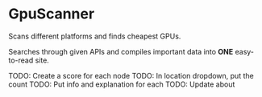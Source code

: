 # GpuScanner
Scans different platforms and finds cheapest GPUs.

Searches through given APIs and compiles important data into **ONE** easy-to-read site.

TODO: Create a score for each node
TODO: In location dropdown, put the count
TODO: Put info and explanation for each
TODO: Update about